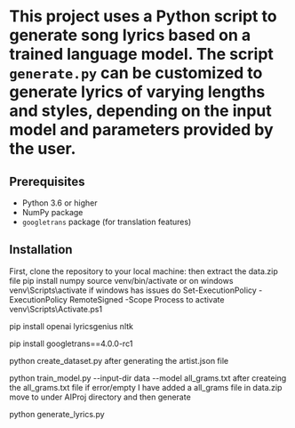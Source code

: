 # This project uses a Python script to generate song lyrics based on a trained language model. The script `generate.py` can be customized to generate lyrics of varying lengths and styles, depending on the input model and parameters provided by the user.

## Prerequisites
- Python 3.6 or higher
- NumPy package
- `googletrans` package (for translation features)

## Installation
First, clone the repository to your local machine:
 then extract the data.zip file
pip install numpy
source venv/bin/activate or on windows venv\Scripts\activate
if windows has issues do
Set-ExecutionPolicy -ExecutionPolicy RemoteSigned -Scope Process
to activate
venv\Scripts\Activate.ps1

pip install openai lyricsgenius nltk

pip install googletrans==4.0.0-rc1

python create_dataset.py
after generating the artist.json file

python train_model.py --input-dir data --model all_grams.txt
after createing the all_grams.txt file
if error/empty I have added a all_grams file in data.zip move to under AIProj directory and then generate

python generate_lyrics.py
